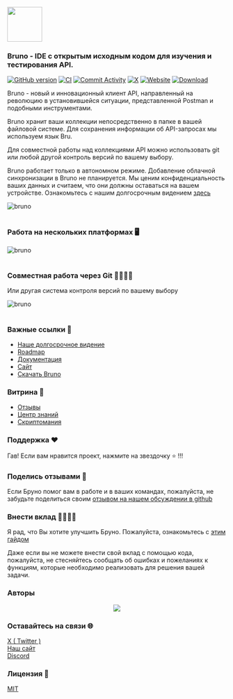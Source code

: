 <br />
<img src="assets/images/logo-transparent.png" width="80"/>

### Bruno - IDE с открытым исходным кодом для изучения и тестирования API.

[![GitHub version](https://badge.fury.io/gh/usebruno%2Fbruno.svg)](https://badge.fury.io/gh/usebruno%bruno)
[![CI](https://github.com/usebruno/bruno/actions/workflows/unit-tests.yml/badge.svg?branch=main)](https://github.com/usebruno/bruno/workflows/unit-tests.yml)
[![Commit Activity](https://img.shields.io/github/commit-activity/m/usebruno/bruno)](https://github.com/usebruno/bruno/pulse)
[![X](https://img.shields.io/twitter/follow/use_bruno?style=social&logo=x)](https://twitter.com/use_bruno)
[![Website](https://img.shields.io/badge/Website-Visit-blue)](https://www.usebruno.com)
[![Download](https://img.shields.io/badge/Download-Latest-brightgreen)](https://www.usebruno.com/downloads)

Bruno - новый и инновационный клиент API, направленный на революцию в установившейся ситуации, представленной Postman и подобными инструментами.

Bruno хранит ваши коллекции непосредственно в папке в вашей файловой системе. Для сохранения информации об API-запросах мы используем язык Bru.

Для совместной работы над коллекциями API можно использовать git или любой другой контроль версий по вашему выбору.

Bruno работает только в автономном режиме. Добавление облачной синхронизации в Bruno не планируется. Мы ценим конфиденциальность ваших данных и считаем, что они должны оставаться на вашем устройстве. Ознакомьтесь с нашим долгосрочным видением [здесь](https://github.com/usebruno/bruno/discussions/269)

![bruno](assets/images/landing-2.png) <br /><br />

### Работа на нескольких платформах 🖥️

![bruno](assets/images/run-anywhere.png) <br /><br />

### Совместная работа через Git 👩‍💻🧑‍💻

Или другая система контроля версий по вашему выбору

![bruno](assets/images/version-control.png) <br /><br />

### Важные ссылки 📌

- [Наше долгосрочное видение](https://github.com/usebruno/bruno/discussions/269)
- [Roadmap](https://github.com/usebruno/bruno/discussions/384)
- [Документация](https://docs.usebruno.com)
- [Сайт](https://www.usebruno.com)
- [Скачать Bruno](https://www.usebruno.com/downloads)

### Витрина 🎥

- [Отзывы](https://github.com/usebruno/bruno/discussions/343)
- [Центр знаний](https://github.com/usebruno/bruno/discussions/386)
- [Скриптомания](https://github.com/usebruno/bruno/discussions/385)

### Поддержка ❤️

Гав! Если вам нравится проект, нажмите на звездочку ⭐ !!!

### Поделись отзывами 📣

Если Бруно помог вам в работе и в ваших командах, пожалуйста, не забудьте поделиться своим [отзывом на нашем обсуждении в github](https://github.com/usebruno/bruno/discussions/343)

### Внести вклад 👩‍💻🧑‍💻

Я рад, что Вы хотите улучшить Бруно. Пожалуйста, ознакомьтесь с [этим гайдом](../contributing/contributing_ru.md)

Даже если вы не можете внести свой вклад с помощью кода, пожалуйста, не стесняйтесь сообщать об ошибках и пожеланиях к функциям, которые необходимо реализовать для решения вашей задачи.

### Авторы

<div align="center">
    <a href="https://github.com/usebruno/bruno/graphs/contributors">
        <img src="https://contrib.rocks/image?repo=usebruno/bruno" />
    </a>
</div>

### Оставайтесь на связи 🌐

[X ( Twitter )](https://twitter.com/use_bruno) <br />
[Наш сайт](https://www.usebruno.com) <br />
[Discord](https://discord.com/invite/KgcZUncpjq)

### Лицензия 📄

[MIT](license.md)
